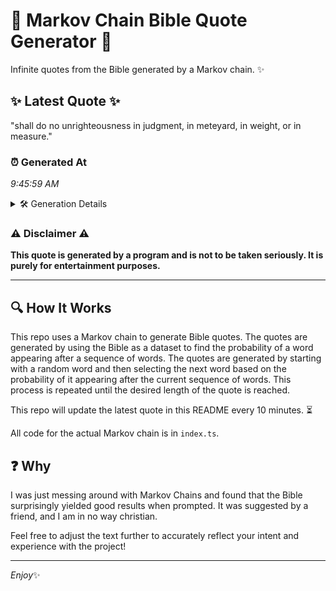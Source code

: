 # 📖 Markov Chain Bible Quote Generator 📖

Infinite quotes from the Bible generated by a Markov chain. ✨

## ✨ Latest Quote ✨
"shall do no unrighteousness in judgment, in meteyard, in weight, or in measure."

### ⏰ Generated At
*9:45:59 AM*

<details>
    <summary>🛠️ Generation Details</summary>
    <p>
        <strong>🌱 Seed:</strong> shall<br>
        <strong>🔄 Iterations:</strong> 12<br>
        <strong>📜 Context History:</strong><br>[ shall ]: do<br>[ shall, do ]: no<br>[ shall, do, no ]: unrighteousness<br>[ shall, do, no, unrighteousness ]: in<br>[ shall, do, no, unrighteousness, in ]: judgment,<br>[ shall, do, no, unrighteousness, in, judgment, ]: in<br>[ do, no, unrighteousness, in, judgment,, in ]: meteyard,<br>[ no, unrighteousness, in, judgment,, in, meteyard, ]: in<br>[ unrighteousness, in, judgment,, in, meteyard,, in ]: weight,<br>[ in, judgment,, in, meteyard,, in, weight, ]: or<br>[ judgment,, in, meteyard,, in, weight,, or ]: in<br>[ in, meteyard,, in, weight,, or, in ]: measure.<br>
    </p>
</details>

### ⚠️ Disclaimer ⚠️
**This quote is generated by a program and is not to be taken seriously. It is purely for entertainment purposes.**

---

## 🔍 How It Works

This repo uses a Markov chain to generate Bible quotes. The quotes are generated by using the Bible as a dataset to find the probability of a word appearing after a sequence of words. The quotes are generated by starting with a random word and then selecting the next word based on the probability of it appearing after the current sequence of words. This process is repeated until the desired length of the quote is reached.

This repo will update the latest quote in this README every 10 minutes. ⏳

All code for the actual Markov chain is in `index.ts`.

## ❓ Why

I was just messing around with Markov Chains and found that the Bible surprisingly yielded good results when prompted. 
It was suggested by a friend, and I am in no way christian.

Feel free to adjust the text further to accurately reflect your intent and experience with the project!

---

*Enjoy*✨
